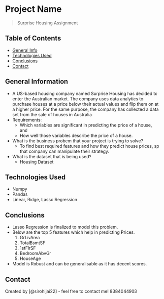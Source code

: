 # Project Name
> Surprise Housing Assignment


## Table of Contents
* [General Info](#general-information)
* [Technologies Used](#technologies-used)
* [Conclusions](#conclusions)
* [Contact](#contact)


## General Information
- A US-based housing company named Surprise Housing has decided to enter the Australian market. The company uses data analytics to purchase houses at a price below their actual values and flip them on at a higher price. For the same purpose, the company has collected a data set from the sale of houses in Australia
- Requirements:
	- Which variables are significant in predicting the price of a house, and
	- How well those variables describe the price of a house.
- What is the business probem that your project is trying to solve?
	- To find best required features and how they predict house prices, sp that company can manipulate their strategy.
- What is the dataset that is being used?
	- Housing Dataset

## Technologies Used
- Numpy
- Pandas
- Linear, Ridge, Lasso Regression

## Conclusions
- Lasso Regression is finalized to model this problem.
- Below are the top 5 features which help in predicting Prices.
	1. GrLivArea
	2. TotalBsmtSF
	3. 1stFlrSF
	4. BedroomAbvGr
	5. HouseAge
- Model is Robust and can be generalisable as it has decent scores.


## Contact
Created by [@sirohijai22] - feel free to contact me!
8384044903